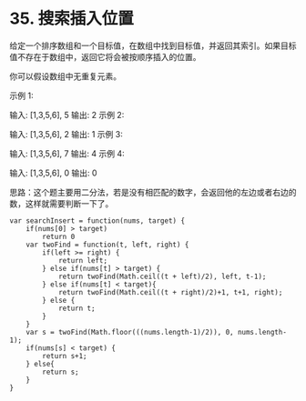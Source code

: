 # 35. 搜索插入位置

给定一个排序数组和一个目标值，在数组中找到目标值，并返回其索引。如果目标值不存在于数组中，返回它将会被按顺序插入的位置。

你可以假设数组中无重复元素。

示例 1:

输入: [1,3,5,6], 5
输出: 2
示例 2:

输入: [1,3,5,6], 2
输出: 1
示例 3:

输入: [1,3,5,6], 7
输出: 4
示例 4:

输入: [1,3,5,6], 0
输出: 0




思路：这个题主要用二分法，若是没有相匹配的数字，会返回他的左边或者右边的数，这样就需要判断一下了。




	var searchInsert = function(nums, target) {
	    if(nums[0] > target)
	        return 0
	    var twoFind = function(t, left, right) {
	        if(left >= right) {
	            return left;
	        } else if(nums[t] > target) {
	            return twoFind(Math.ceil((t + left)/2), left, t-1);
	        } else if(nums[t] < target){
	            return twoFind(Math.ceil((t + right)/2)+1, t+1, right);
	        } else {
	            return t;
	        }
	    }
	    var s = twoFind(Math.floor(((nums.length-1)/2)), 0, nums.length-1);
	    if(nums[s] < target) {
	        return s+1;
	    } else{
	        return s;
	    }
	}